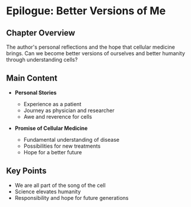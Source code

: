 # Epilogue: Better Versions of Me

## Chapter Overview
The author's personal reflections and the hope that cellular medicine brings. Can we become better versions of ourselves and better humanity through understanding cells?

## Main Content
- **Personal Stories**
  - Experience as a patient
  - Journey as physician and researcher
  - Awe and reverence for cells

- **Promise of Cellular Medicine**
  - Fundamental understanding of disease
  - Possibilities for new treatments
  - Hope for a better future

## Key Points
- We are all part of the song of the cell
- Science elevates humanity
- Responsibility and hope for future generations